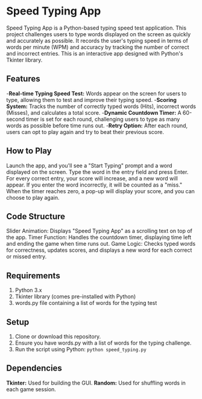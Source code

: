 # Speed Typing App

Speed Typing App is a Python-based typing speed test application. This project challenges users to type words displayed on the screen as quickly and accurately as possible. It records the user's typing speed in terms of words per minute (WPM) and accuracy by tracking the number of correct and incorrect entries. This is an interactive app designed with Python's Tkinter library.

## Features
-**Real-time Typing Speed Test:** Words appear on the screen for users to type, allowing them to test and improve their typing speed.
-**Scoring System:** Tracks the number of correctly typed words (Hits), incorrect words (Misses), and calculates a total score.
-**Dynamic Countdown Timer:** A 60-second timer is set for each round, challenging users to type as many words as possible before time runs out.
-**Retry Option:** After each round, users can opt to play again and try to beat their previous score.

## How to Play
Launch the app, and you'll see a "Start Typing" prompt and a word displayed on the screen.
Type the word in the entry field and press Enter.
For every correct entry, your score will increase, and a new word will appear.
If you enter the word incorrectly, it will be counted as a "miss."
When the timer reaches zero, a pop-up will display your score, and you can choose to play again.

## Code Structure

Slider Animation: Displays "Speed Typing App" as a scrolling text on top of the app.
Timer Function: Handles the countdown timer, displaying time left and ending the game when time runs out.
Game Logic: Checks typed words for correctness, updates scores, and displays a new word for each correct or missed entry.

## Requirements
1. Python 3.x
2. Tkinter library (comes pre-installed with Python)
3. words.py file containing a list of words for the typing test

## Setup
1. Clone or download this repository.
2. Ensure you have words.py with a list of words for the typing challenge.
3. Run the script using Python:
`python speed_typing.py`

## Dependencies
**Tkinter:** Used for building the GUI.
**Random:** Used for shuffling words in each game session.

